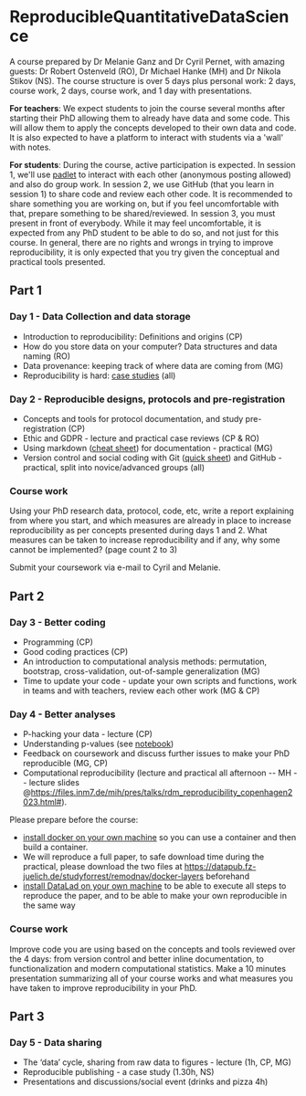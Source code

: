 # ReproducibleQuantitativeDataScience

A course prepared by Dr Melanie Ganz and Dr Cyril Pernet, with amazing guests: Dr Robert Ostenveld (RO), Dr Michael Hanke (MH) and Dr Nikola Stikov (NS).
The course structure is over 5 days plus personal work: 2 days, course work, 2 days, course work, and 1 day with presentations.

**For teachers**: We expect students to join the course several months after starting their PhD allowing them to already have data and some code. This will allow them to apply the concepts developed to their own data and code. It is also expected to have a platform to interact with students via a 'wall' with notes. 

**For students**: During the course, active participation is expected. In session 1, we'll use [padlet](https://padlet.com/dashboard) to interact with each other (anonymous posting allowed) and also do group work. In session 2, we use GitHub (that you learn in session 1) to share code and review each other code. It is recommended to share something you are working on, but if you feel uncomfortable with that, prepare something to be shared/reviewed. In session 3, you must present in front of everybody. While it may feel uncomfortable, it is expected from any PhD student to be able to do so, and not just for this course. In general, there are no rights and wrongs in trying to improve reproducibility, it is only expected that you try given the conceptual and practical tools presented.

## Part 1

### Day 1 - Data Collection and data storage

- Introduction to reproducibility: Definitions and origins (CP) 
- How do you store data on your computer? Data structures and data naming (RO)
- Data provenance: keeping track of where data are coming from (MG)
- Reproducibility is hard: [case studies](http://www.practicereproducibleresearch.org/core-chapters/4-casestudies.html) (all)

### Day 2 - Reproducible designs, protocols and pre-registration

- Concepts and tools for protocol documentation, and study pre-registration (CP)
- Ethic and GDPR - lecture and practical case reviews (CP & RO)
- Using markdown ([cheat sheet](https://www.markdownguide.org/cheat-sheet/)) for documentation - practical (MG)
- Version control and social coding with Git ([quick sheet](https://github.com/CPernet/Quicksheets/blob/main/git_github/git.mkd)) and GitHub - practical, split into novice/advanced groups (all) 

### Course work

Using your PhD research data, protocol, code, etc, write a report explaining from where you start, and which measures are already in place to increase reproducibility as per concepts presented during days 1 and 2. What measures can be taken to increase reproducibility and if any, why some cannot be implemented? (page count 2 to 3)

Submit your coursework via e-mail to Cyril and Melanie.

## Part 2

### Day 3 - Better coding 

- Programming (CP)
- Good coding practices (CP) 
- An introduction to computational analysis methods: permutation, bootstrap, cross-validation, out-of-sample generalization (MG)
- Time to update your code - update your own scripts and functions, work in teams and with teachers, review each other work (MG & CP)

### Day 4 - Better analyses 

- P-hacking your data - lecture (CP)
- Understanding p-values (see [notebook](https://github.com/CPernet/ReproducibleQuantitativeDataScience/tree/main/p_values))
- Feedback on coursework and discuss further issues to make your PhD reproducible (MG, CP)
- Computational reproducibility (lecture and practical all afternoon -- MH -- lecture slides @https://files.inm7.de/mih/pres/talks/rdm_reproducibility_copenhagen2023.html#). 

Please prepare before the course:
  - [install docker on your own machine](https://docs.docker.com/engine/install/) so you can use a container and then build a container.
  - We will reproduce a full paper, to safe download time during the practical, please download the two files at https://datapub.fz-juelich.de/studyforrest/remodnav/docker-layers beforehand
  - [install DataLad on your own machine](https://handbook.datalad.org/r?install) to be able to execute all steps to reproduce the paper, and to be able to make your own reproducible in the same way

### Course work 

Improve code you are using based on the concepts and tools reviewed over the 4 days: from version control and better inline documentation, to functionalization and modern computational statistics.
Make a 10 minutes presentation summarizing all of your course works and what measures you have taken to improve reproducibility in your PhD. 

## Part 3

### Day 5 - Data sharing 

- The ‘data’ cycle, sharing from raw data to figures - lecture (1h, CP, MG)
- Reproducible publishing - a case study (1.30h, NS)
- Presentations and discussions/social event (drinks and pizza 4h)

 
